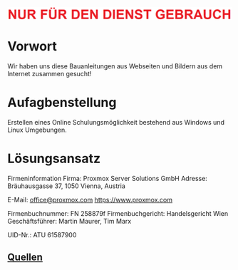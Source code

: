 ![Achtung](./1-INSTALLATION/grafics/Achtung.png)
#

# Vorwort
Wir haben uns diese Bauanleitungen aus Webseiten und Bildern aus dem Internet zusammen gesucht!
# Aufagbenstellung
Erstellen eines  Online Schulungsm&ouml;glichkeit bestehend aus Windows und Linux Umgebungen.
# L&ouml;sungsansatz
Firmeninformation
Firma: Proxmox Server Solutions GmbH
Adresse: Bräuhausgasse 37, 1050 Vienna, Austria

E-Mail: office@proxmox.com
https://www.proxmox.com

Firmenbuchnummer: FN 258879f
Firmenbuchgericht: Handelsgericht Wien
Geschäftsführer: Martin Maurer, Tim Marx

UID-Nr.: ATU 61587900



## [Quellen](index.md)
